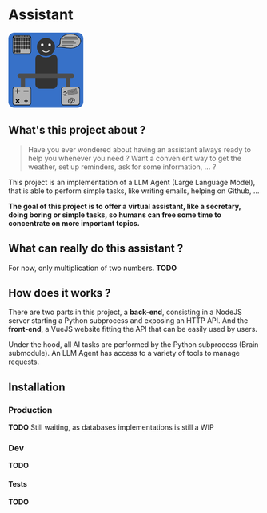 # Assistant

<img src="docs/public/logo.svg" alt="Project Logo" width="150" height="150">

## What's this project about ?
> Have you ever wondered about having an assistant always ready to help you whenever you need ?
> Want a convenient way to get the weather, set up reminders, ask for some information, ... ?

This project is an implementation of a LLM Agent (Large Language Model), that is able to perform simple tasks, like writing emails, helping on Github, ...

**The goal of this project is to offer a virtual assistant, like a secretary, doing boring or simple tasks, so humans can free some time to concentrate on more important topics.**

## What can really do this assistant ?

For now, only multiplication of two numbers. **TODO**

## How does it works ?
There are two parts in this project, a **back-end**, consisting in a NodeJS server starting a Python subprocess and exposing an HTTP API. And the **front-end**, a VueJS website fitting the API that can be easily used by users.

Under the hood, all AI tasks are performed by the Python subprocess (Brain submodule). An LLM Agent has access to a variety of tools to manage requests.

## Installation

### Production

**TODO**
Still waiting, as databases implementations is still a WIP

### Dev
**TODO**

#### Tests
**TODO**